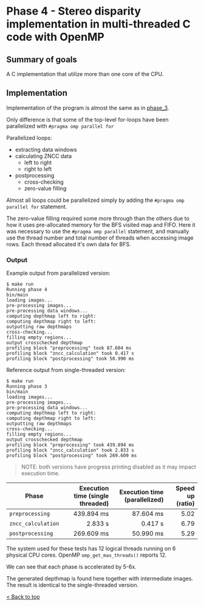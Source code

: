 # Phase 4 - Stereo disparity implementation in multi-threaded C code with OpenMP

## Summary of goals
A C implementation that utilize more than one core of the CPU.

## Implementation
Implementation of the program is almost the same as in [phase_3](../phase_3/README.md).

Only difference is that some of the top-level for-loops have been parallelized with `#pragma omp parallel for`

Parallelized loops:
- extracting data windows
- calculating ZNCC data
  - left to right
  - right to left
- postprocessing
  - cross-checking
  - zero-value filling

Almost all loops could be parallelized simply by adding the `#pragma omp parallel for` statement.

The zero-value filling required some more through than the others due to how it uses pre-allocated memory for the BFS visited map and FIFO.
Here it was necessary to use the `#pragma omp parallel` statement, and manually use the thread number and total number of threads when accessing image rows.
Each thread allocated it's own data for BFS.

### Output

Example output from parallelized version:

```console
$ make run
Running phase 4
bin/main
loading images...
pre-processing images...
pre-processing data windows...
computing depthmap left to right:
computing depthmap right to left:
outputting raw depthmaps
cross-checking...
filling empty regions...
output crosschecked depthmap
profiling block "preprocessing" took 87.604 ms
profiling block "zncc_calculation" took 0.417 s
profiling block "postprocessing" took 50.990 ms
```

Reference output from single-threaded version:
```console
$ make run    
Running phase 3
bin/main
loading images...
pre-processing images...
pre-processing data windows...
computing depthmap left to right:
computing depthmap right to left:
outputting raw depthmaps
cross-checking...
filling empty regions...
output crosschecked depthmap
profiling block "preprocessing" took 439.894 ms
profiling block "zncc_calculation" took 2.833 s
profiling block "postprocessing" took 269.609 ms
```

> NOTE: both versions have progress printing disabled as it may impact execution time.

| Phase              | Execution time (single threaded) | Execution time (parallelized) | Speed up (ratio) |
| ------------------ | -------------------------------: | ----------------------------: | ---------------: |
| `preprocessing`    |                       439.894 ms |                     87.604 ms |             5.02 |
| `zncc_calculation` |                          2.833 s |                       0.417 s |             6.79 |
| `postprocessing`   |                       269.609 ms |                     50.990 ms |             5.29 |

The system used for these tests has 12 logical threads running on 6 physical CPU cores.
OpenMP `omp_get_max_threads()` reports 12.

We can see that each phase is accelerated by 5-6x.

The generated depthmap is found here [](./output_images/depthmap_cc.png) together with intermediate images.
The result is identical to the single-threaded version.

[< Back to top](../README.md)
